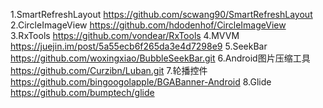 1.SmartRefreshLayout
    https://github.com/scwang90/SmartRefreshLayout
2.CircleImageView
    https://github.com/hdodenhof/CircleImageView
3.RxTools
    https://github.com/vondear/RxTools
4.MVVM
    https://juejin.im/post/5a55ecb6f265da3e4d7298e9
5.SeekBar
    https://github.com/woxingxiao/BubbleSeekBar.git
6.Android图片压缩工具
    https://github.com/Curzibn/Luban.git
7.轮播控件
    https://github.com/bingoogolapple/BGABanner-Android
8.Glide
    https://github.com/bumptech/glide